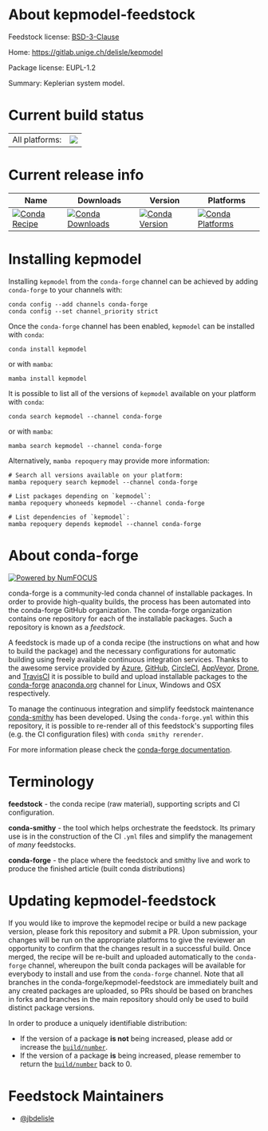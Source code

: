 About kepmodel-feedstock
========================

Feedstock license: [BSD-3-Clause](https://github.com/conda-forge/kepmodel-feedstock/blob/main/LICENSE.txt)

Home: https://gitlab.unige.ch/delisle/kepmodel

Package license: EUPL-1.2

Summary: Keplerian system model.

Current build status
====================


<table><tr><td>All platforms:</td>
    <td>
      <a href="https://dev.azure.com/conda-forge/feedstock-builds/_build/latest?definitionId=13590&branchName=main">
        <img src="https://dev.azure.com/conda-forge/feedstock-builds/_apis/build/status/kepmodel-feedstock?branchName=main">
      </a>
    </td>
  </tr>
</table>

Current release info
====================

| Name | Downloads | Version | Platforms |
| --- | --- | --- | --- |
| [![Conda Recipe](https://img.shields.io/badge/recipe-kepmodel-green.svg)](https://anaconda.org/conda-forge/kepmodel) | [![Conda Downloads](https://img.shields.io/conda/dn/conda-forge/kepmodel.svg)](https://anaconda.org/conda-forge/kepmodel) | [![Conda Version](https://img.shields.io/conda/vn/conda-forge/kepmodel.svg)](https://anaconda.org/conda-forge/kepmodel) | [![Conda Platforms](https://img.shields.io/conda/pn/conda-forge/kepmodel.svg)](https://anaconda.org/conda-forge/kepmodel) |

Installing kepmodel
===================

Installing `kepmodel` from the `conda-forge` channel can be achieved by adding `conda-forge` to your channels with:

```
conda config --add channels conda-forge
conda config --set channel_priority strict
```

Once the `conda-forge` channel has been enabled, `kepmodel` can be installed with `conda`:

```
conda install kepmodel
```

or with `mamba`:

```
mamba install kepmodel
```

It is possible to list all of the versions of `kepmodel` available on your platform with `conda`:

```
conda search kepmodel --channel conda-forge
```

or with `mamba`:

```
mamba search kepmodel --channel conda-forge
```

Alternatively, `mamba repoquery` may provide more information:

```
# Search all versions available on your platform:
mamba repoquery search kepmodel --channel conda-forge

# List packages depending on `kepmodel`:
mamba repoquery whoneeds kepmodel --channel conda-forge

# List dependencies of `kepmodel`:
mamba repoquery depends kepmodel --channel conda-forge
```


About conda-forge
=================

[![Powered by
NumFOCUS](https://img.shields.io/badge/powered%20by-NumFOCUS-orange.svg?style=flat&colorA=E1523D&colorB=007D8A)](https://numfocus.org)

conda-forge is a community-led conda channel of installable packages.
In order to provide high-quality builds, the process has been automated into the
conda-forge GitHub organization. The conda-forge organization contains one repository
for each of the installable packages. Such a repository is known as a *feedstock*.

A feedstock is made up of a conda recipe (the instructions on what and how to build
the package) and the necessary configurations for automatic building using freely
available continuous integration services. Thanks to the awesome service provided by
[Azure](https://azure.microsoft.com/en-us/services/devops/), [GitHub](https://github.com/),
[CircleCI](https://circleci.com/), [AppVeyor](https://www.appveyor.com/),
[Drone](https://cloud.drone.io/welcome), and [TravisCI](https://travis-ci.com/)
it is possible to build and upload installable packages to the
[conda-forge](https://anaconda.org/conda-forge) [anaconda.org](https://anaconda.org/)
channel for Linux, Windows and OSX respectively.

To manage the continuous integration and simplify feedstock maintenance
[conda-smithy](https://github.com/conda-forge/conda-smithy) has been developed.
Using the ``conda-forge.yml`` within this repository, it is possible to re-render all of
this feedstock's supporting files (e.g. the CI configuration files) with ``conda smithy rerender``.

For more information please check the [conda-forge documentation](https://conda-forge.org/docs/).

Terminology
===========

**feedstock** - the conda recipe (raw material), supporting scripts and CI configuration.

**conda-smithy** - the tool which helps orchestrate the feedstock.
                   Its primary use is in the construction of the CI ``.yml`` files
                   and simplify the management of *many* feedstocks.

**conda-forge** - the place where the feedstock and smithy live and work to
                  produce the finished article (built conda distributions)


Updating kepmodel-feedstock
===========================

If you would like to improve the kepmodel recipe or build a new
package version, please fork this repository and submit a PR. Upon submission,
your changes will be run on the appropriate platforms to give the reviewer an
opportunity to confirm that the changes result in a successful build. Once
merged, the recipe will be re-built and uploaded automatically to the
`conda-forge` channel, whereupon the built conda packages will be available for
everybody to install and use from the `conda-forge` channel.
Note that all branches in the conda-forge/kepmodel-feedstock are
immediately built and any created packages are uploaded, so PRs should be based
on branches in forks and branches in the main repository should only be used to
build distinct package versions.

In order to produce a uniquely identifiable distribution:
 * If the version of a package **is not** being increased, please add or increase
   the [``build/number``](https://docs.conda.io/projects/conda-build/en/latest/resources/define-metadata.html#build-number-and-string).
 * If the version of a package **is** being increased, please remember to return
   the [``build/number``](https://docs.conda.io/projects/conda-build/en/latest/resources/define-metadata.html#build-number-and-string)
   back to 0.

Feedstock Maintainers
=====================

* [@jbdelisle](https://github.com/jbdelisle/)


